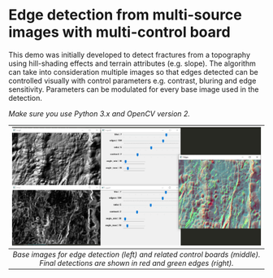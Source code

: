# Edge detection from multi-source images with multi-control board

This demo was initially developed to detect fractures from a topography using hill-shading effects and terrain attributes (e.g. slope). The algorithm can take into consideration multiple images so that edges detected can be controlled visually with control parameters e.g. contrast, bluring and edge sensitivity. Parameters can be modulated for every base image used in the detection.

*Make sure you use Python 3.x and OpenCV version 2.*

| ![alt text](https://raw.githubusercontent.com/cjuliani/opencv-edge-detection-multisource-control/master/description.png) |
|:--:|
| *Base images for edge detection (left) and related control boards (middle). Final detections are shown in red and green edges (right).* 
